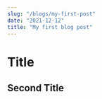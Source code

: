```yaml
---
slug: "/blogs/my-first-post"
date: "2021-12-12"
title: "My first blog post"
---
```


# Title

## Second Title